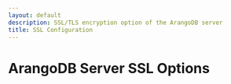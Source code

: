 ```yaml
---
layout: default
description: SSL/TLS encryption option of the ArangoDB server
title: SSL Configuration
---
```

# ArangoDB Server SSL Options

